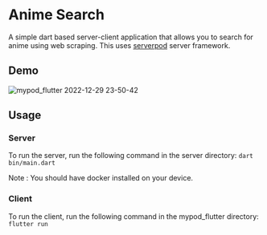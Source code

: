 # Anime Search

A simple dart based server-client application that allows you to search for anime using web scraping.
This uses <a href="https://serverpod.dev/">serverpod</a> server framework.

## Demo
![mypod_flutter 2022-12-29 23-50-42](https://user-images.githubusercontent.com/23384886/209993632-a6443677-aea6-4d7d-9f61-01b916ef3daa.gif)

## Usage

### Server

To run the server, run the following command in the server directory:
`dart bin/main.dart`

Note : You should have docker installed on your device.

### Client

To run the client, run the following command in the mypod_flutter directory:
`flutter run`
